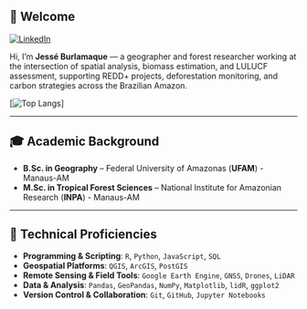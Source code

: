 ## 👋 Welcome

[![LinkedIn](https://img.shields.io/badge/LinkedIn-blue?style=flat&logo=linkedin)](https://www.linkedin.com/in/jesseburlamaque/?locale=en_US)

Hi, I’m **Jessé Burlamaque** — a geographer and forest researcher working at the intersection of spatial analysis, biomass estimation, and LULUCF assessment, supporting REDD+ projects, deforestation monitoring, and carbon strategies across the Brazilian Amazon.

[![Top Langs](https://github-readme-stats.vercel.app/api/top-langs/?username=jesseburlamaque&layout=compact)]

---

## 🎓 Academic Background

- **B.Sc. in Geography** – Federal University of Amazonas (**UFAM**) - Manaus-AM  
- **M.Sc. in Tropical Forest Sciences** – National Institute for Amazonian Research (**INPA**) - Manaus-AM  

---

## 🧰 Technical Proficiencies

- **Programming & Scripting**: `R`, `Python`, `JavaScript`, `SQL`
- **Geospatial Platforms**: `QGIS`, `ArcGIS`, `PostGIS`
- **Remote Sensing & Field Tools**: `Google Earth Engine`, `GNSS`, `Drones`, `LiDAR`
- **Data & Analysis**: `Pandas`, `GeoPandas`, `NumPy`, `Matplotlib`, `lidR`, `ggplot2`
- **Version Control & Collaboration**: `Git`, `GitHub`, `Jupyter Notebooks`
